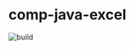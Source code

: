 # comp-java-excel

![build](https://github.com/alexandrkakushin/comp-java-excel/workflows/build/badge.svg)

